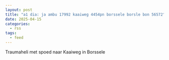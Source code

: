 ```yaml
---
layout: post
title: "a1 dia: ja ambu 17992 kaaiweg 4454pn borssele borsle bon 56572"
date: 2025-04-15
categories: 
  - rss
tags: 
  - feed
---
```


Traumaheli met spoed naar Kaaiweg in Borssele
